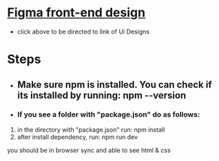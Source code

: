 # [Figma front-end design](https://www.figma.com/file/Yn017yQFhCZIDddC8menQT/Utification-views?node-id=0%3A1&t=dgaPizb53y1PsFsV-0)
  * click above to be directed to link of Ui Designs
# Steps
 * ## Make sure npm is installed. You can check if its installed by running: npm --version
 * ### If you see a folder with "package.json" do as follows:
 <ol>
  <li> in the directory with "package.json" run: npm install
  <li> after install dependency, run: npm run dev
 </ol>

you should be in browser sync and able to see html & css 

